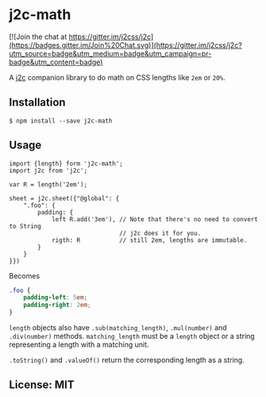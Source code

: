 # j2c-math

[![Join the chat at https://gitter.im/j2css/j2c](https://badges.gitter.im/Join%20Chat.svg)](https://gitter.im/j2css/j2c?utm_source=badge&utm_medium=badge&utm_campaign=pr-badge&utm_content=badge)

A [j2c](http://j2c.py.gy) companion library to do math on CSS lengths like `2em` or `20%`.

## Installation

```Shell
$ npm install --save j2c-math
```

## Usage

```JS
import {length} form 'j2c-math';
import j2c from 'j2c';

var R = length('2em');

sheet = j2c.sheet({"@global": {
    ".foo": {
        padding: {
            left R.add('3em'), // Note that there's no need to convert to String
                               // j2c does it for you.
            rigth: R           // still 2em, lengths are immutable.
        }
    }
}})
```
Becomes
```CSS
.foo {
    padding-left: 5em;
    padding-right: 2em;
}
```

`length` objects also have `.sub(matching_length)`, `.mul(number)` and `.div(number)` methods. `matching_length` must be a `length` object or a string representing a length with a matching unit.

`.toString()` and `.valueOf()` return the corresponding length as a string.


## License: MIT

